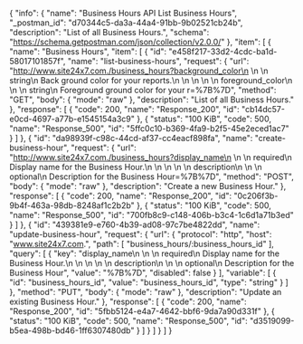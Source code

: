 {
  "info": {
    "name": "Business Hours API List Business Hours",
    "_postman_id": "d70344c5-da3a-44a4-91bb-9b02521cb24b",
    "description": "List of all Business Hours.",
    "schema": "https://schema.getpostman.com/json/collection/v2.0.0/"
  },
  "item": [
    {
      "name": "Business Hours",
      "item": [
        {
          "id": "e458f217-33d2-4cdc-ba1d-58017101857f",
          "name": "list-business-hours",
          "request": {
            "url": "http://www.site24x7.com./business_hours?background_color\n        \n        \n            string\n            Back ground color for your reports.\n        \n                \n    \n        \n        foreground_color\n        \n        \n            string\n            Foreground ground color for your r=%7B%7D",
            "method": "GET",
            "body": {
              "mode": "raw"
            },
            "description": "List of all Business Hours."
          },
          "response": [
            {
              "code": 200,
              "name": "Response_200",
              "id": "cb14dc57-e0cd-4697-a77b-e1545154a3c9"
            },
            {
              "status": "100 KiB",
              "code": 500,
              "name": "Response_500",
              "id": "5ffc0c10-b369-4fa9-b2f5-45e2eced1ac7"
            }
          ]
        },
        {
          "id": "da98939f-c98c-44cd-af37-cc4eacf898fa",
          "name": "create-business-hour",
          "request": {
            "url": "http://www.site24x7.com./business_hours?display_name\n        \n        \n            required\n            Display name for the Business Hour.\n        \n    \n    \n        \n        description\n        \n        \n            optional\n            Description for the Business Hour=%7B%7D",
            "method": "POST",
            "body": {
              "mode": "raw"
            },
            "description": "Create a new Business Hour."
          },
          "response": [
            {
              "code": 200,
              "name": "Response_200",
              "id": "0c206f3b-9b4f-463a-98db-8248af1c2b2b"
            },
            {
              "status": "100 KiB",
              "code": 500,
              "name": "Response_500",
              "id": "700fb8c9-c148-406b-b3c4-1c6d1a71b3ed"
            }
          ]
        },
        {
          "id": "439381e9-e760-4b39-ad08-97c7be4822dd",
          "name": "update-business-hour",
          "request": {
            "url": {
              "protocol": "http",
              "host": "www.site24x7.com.",
              "path": [
                "business_hours/:business_hours_id"
              ],
              "query": [
                {
                  "key": "display_name\n        \n        \n            required\n            Display name for the Business Hour.\n        \n    \n    \n        \n        description\n        \n        \n            optional\n            Description for the Business Hour",
                  "value": "%7B%7D",
                  "disabled": false
                }
              ],
              "variable": [
                {
                  "id": "business_hours_id",
                  "value": "business_hours_id",
                  "type": "string"
                }
              ]
            },
            "method": "PUT",
            "body": {
              "mode": "raw"
            },
            "description": "Update an existing Business Hour."
          },
          "response": [
            {
              "code": 200,
              "name": "Response_200",
              "id": "5fbb5124-e4a7-4642-bbf6-9da7a90d331f"
            },
            {
              "status": "100 KiB",
              "code": 500,
              "name": "Response_500",
              "id": "d3519099-b5ea-498b-bd46-1ff6307480db"
            }
          ]
        }
      ]
    }
  ]
}